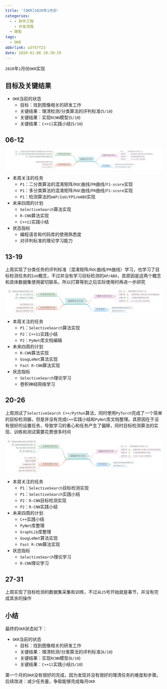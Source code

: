 ```yaml
---
title: '[OKR]2020年1月份'
categories:
  - - 软件工程
    - 开发流程
  - 随笔
tags:
  - OKR
abbrlink: a3f47f23
date: 2020-01-06 20:39:29
---
```


`2020`年`1`月份`OKR`实现

## 目标及关键结果

* `OKR`当前的状态
  * 目标：找到图像相关的研发工作
  * 关键结果：理清检测/分类算法的评判标准(`5/10`)
  * 关键结果：实现`RCNN`模型(`5/10`)
  * 关键结果：`C++11`实践小结(`5/10`)

## 06-12

![](/okr/2020-1/2020-01-06-12.png)

* 本周关注的任务
  * `P1`：二分类算法的混淆矩阵/`ROC`曲线/`PR`曲线/`F1-score`实现
  * `P1`：多分类算法的混淆矩阵/`ROC`曲线/`PR`曲线/`F1-score`实现
  * `P1`：检测算法的`mAP/IoU/FPS/mABO`实现
* 未来四周的计划
  * `SelectiveSearch`算法实现
  * `R-CNN`算法实现
  * `C++11`实践小结
* 状态指标
  * 编程语言和代码库的使用熟悉度
  * 对评判标准的理论学习能力

## 13-19

上周实现了分类任务的评判标准（混淆矩阵/`ROC`曲线/`PR`曲线）学习，也学习了目标检测任务的`IoU`概念，不过并没有学习目标检测的`AP/ABO`，其原因是这两个概念和具体数据集使用密切联系，所以打算等到之后实际使用时再进一步研究

![](/okr/2020-1/2020-01-13-19.png)

* 本周关注的任务
  * `P1`：`SelectiveSearch`算法实现
  * `P2`：`C++11`实践小结
  * `P2`：`PyNet`库文档编辑
* 未来四周的计划
  * `R-CNN`算法实现
  * `GoogLeNet`算法实现
  * `Fast R-CNN`算法实现
* 状态指标
  * `SelectiveSearch`理论学习
  * 卷积神经网络学习

## 20-26

上周测试了`SelectiveSearch C++/Python`算法，同时使用`PyTorch`完成了一个简单的目标检测器，但是并没有完成`C++`实践小结和`PyNet`库文档整理。其原因在于没有很好的设置任务，导致学习的重心和任务产生了偏移，同时目标检测算法的实现、训练和测试需要花费很多时间

![](/okr/2020-1/2020-01-20-26.png)

* 本周关注的任务
  * `P1`：`SelectiveSearch`目标检测实现
  * `P1`：`SelectiveSearch`实践小结
  * `P2`：`R-CNN`目标检测实现
  * `P2`：`R-CNN`实践小结
* 未来四周的计划
  * `C++`实践小结
  * `PyNet`库整理
  * `GraphLib`库整理
  * `GoogLeNet`算法实现
  * `Fast R-CNN`算法实现
* 状态指标
  * `SelectiveSearch`理论学习
  * `R-CNN`理论学习

## 27-31

上周实现了目标检测的数据集采集和训练，不过从`25`号开始就是春节，并没有完成其余的操作

## 小结

最终的`OKR`状态如下：

* `OKR`当前的状态
  * 目标：找到图像相关的研发工作
  * 关键结果：理清检测/分类算法的评判标准(`8/10`)
  * 关键结果：实现`RCNN`模型(`6/10`)
  * 关键结果：`C++11`实践小结(`5/10`)

第一个月的`OKR`没有很好的完成，因为发现并没有很好的理清任务的难度和步骤。后续改进：减少任务量，争取能够完成每月`OKR`